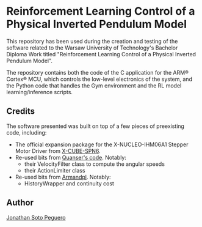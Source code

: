 # Reinforcement Learning Control of a Physical Inverted Pendulum Model 

This repository has been used during the creation and testing of the software related to the Warsaw University of Technology's Bachelor Diploma Work titled "Reinforcement Learning Control of a Physical Inverted Pendulum Model".

The repository contains both the code of the C application for the ARM® Cortex® MCU, which controls the low-level electronics of the system, and the Python code that handles the Gym environment and the RL model learning/inference scripts.

## Credits
The software presented was built on top of a few pieces of preexisting code, including:
- The official expansion package for the X-NUCLEO-IHM06A1 Stepper Motor Driver from [X-CUBE-SPN6](https://www.st.com/en/embedded-software/x-cube-spn6.html).
- Re-used bits from [Quanser's code](https://git.ias.informatik.tu-darmstadt.de/quanser/clients/-/tree/master/quanser_robots/qube). Notably: 
  * their VelocityFilter class to compute the angular speeds
  * their ActionLimiter class
- Re-used bits from [Armandpl](https://github.com/Armandpl/furuta/tree/master). Notably: 
  * HistoryWrapper and continuity cost

## Author
[Jonathan Soto Peguero](https://www.linkedin.com/in/soto-jnthan/) 
